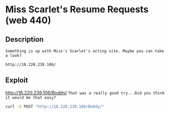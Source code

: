 # Miss Scarlet's Resume Requests (web 440)
## Description
```
Something is up with Miss's Scarlet's acting site. Maybe you can take a look?

http://18.220.239.106/
```
## Exploit

http://18.220.239.106/Boddy/
```That was a really good try...Did you think it would be that easy?```

```bash
curl -X POST "http://18.220.239.106/Boddy/"
```
